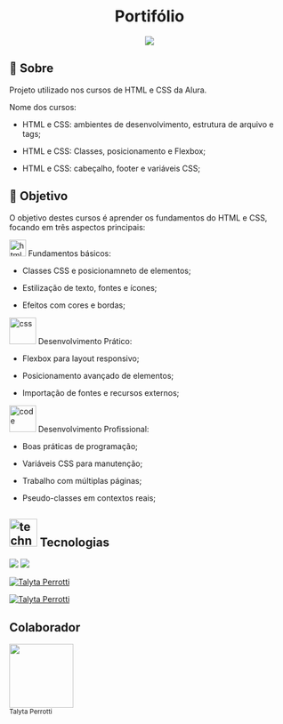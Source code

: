 <div align="center">
  <h1>Portifólio</h1>
  <img src="https://img.shields.io/badge/status-desenvolvimento-green?style=for-the-badge">

</div>
<h2> 📝 Sobre</h2>
<p>Projeto utilizado nos cursos de HTML e CSS da Alura.</p>

<p>Nome dos cursos:</p> 

- HTML e CSS: ambientes de desenvolvimento, estrutura de arquivo e tags;

- HTML e CSS: Classes, posicionamento e Flexbox;

- HTML e CSS: cabeçalho, footer e variáveis CSS;

<h2> 🎯 Objetivo</h2>

<p>  O objetivo destes cursos é aprender os fundamentos do HTML e CSS, focando em três aspectos principais:</p>

<p> <img width="30" height="30" src="https://img.icons8.com/offices/30/html-filetype.png" alt="html-filetype"/> Fundamentos básicos:</p> 

- Classes CSS e posicionamneto de elementos;

- Estilização de texto, fontes e ícones;

- Efeitos com cores e bordas;

<p> <img width="48" height="48" src="https://img.icons8.com/pulsar-color/48/css.png" alt="css"/> Desenvolvimento Prático:</p>

- Flexbox para layout responsivo;

- Posicionamento avançado de elementos;

- Importação de fontes e recursos externos;

<p> <img width="48" height="48" src="https://img.icons8.com/deco-color/48/code.png" alt="code"/> Desenvolvimento Profissional:</p>

- Boas práticas de programação;

- Variáveis CSS para manutenção;

- Trabalho com múltiplas páginas;

- Pseudo-classes em contextos reais; 
  

<h2> <img width="50" height="50" src="https://img.icons8.com/stickers/50/technology.png" alt="technology"/> Tecnologias </h2>
<div>
  <img src="https://img.shields.io/badge/HTML-violet?style=flat&logo=html5&logoColor-white">
  <img src="https://img.shields.io/badge/CSS-blue?style=flat&logo=css3&logoColor-white">
</div>

[![Talyta Perrotti](https://github-readme-stats.vercel.app/api?username=TALYTABP&show_icons=true&theme=radical&hide=contribs,prs)](https://github.com/anuraghazra/github-readme-stats)

[![Talyta Perrotti](https://github-readme-stats.vercel.app/api?username=TALYTABP&show_icons=true)](https://github.com/anuraghazra/github-readme-stats)

## Colaborador
<img loading="lazy" src="https://github.com/user-attachments/assets/8574ae05-d0c5-402d-8c1a-bfab17bdf955" width=115><br><sub>Talyta Perrotti</sub>
